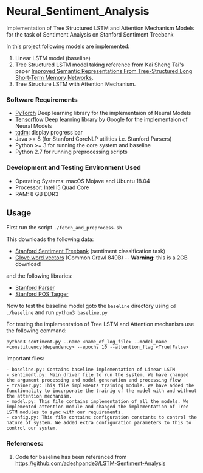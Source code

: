 # Neural_Sentiment_Analysis
Implementation of Tree Structured LSTM and Attention Mechanism Models for the task of Sentiment Analysis on Stanford Sentiment Treebank

In this project following models are implemented:

1. Linear LSTM model (baseline)
2. Tree Structured LSTM model taking reference from Kai Sheng Tai's paper [Improved Semantic Representations From Tree-Structured Long Short-Term Memory Networks](http://arxiv.org/abs/1503.00075).
3. Tree Structure LSTM with Attention Mechanism.


### Software Requirements
- [PyTorch](http://pytorch.org/) Deep learning library for the implementaion of Neural Models
- [Tensorflow](https://www.tensorflow.org/) Deep learning library by Google for the implementaion of Neural Models
- [tqdm](https://github.com/tqdm/tqdm): display progress bar
- Java >= 8 (for Stanford CoreNLP utilities i.e. Stanford Parsers)
- Python >= 3 for running the core system and baseline
- Python 2.7 for running preprocessing scripts

### Development and Testing Environment Used
- Operating Systems: macOS Mojave and Ubuntu 18.04
- Processor: Intel i5 Quad Core
- RAM: 8 GB DDR3

## Usage
First run the script `./fetch_and_preprocess.sh`

This downloads the following data:
  - [Stanford Sentiment Treebank](http://nlp.stanford.edu/sentiment/index.html) (sentiment classification task)
  - [Glove word vectors](http://nlp.stanford.edu/projects/glove/) (Common Crawl 840B) -- **Warning:** this is a 2GB download!

and the following libraries:

  - [Stanford Parser](http://nlp.stanford.edu/software/lex-parser.shtml)
  - [Stanford POS Tagger](http://nlp.stanford.edu/software/tagger.shtml)

Now to test the baseline model goto the `baseline` directory using `cd ./baseline` and run `python3 baseline.py`

For testing the implementation of Tree LSTM and Attention mechanism use the following command:

```
python3 sentiment.py --name <name_of_log_file> --model_name <constituency|dependency> --epochs 10 --attention_flag <True|False>
```
Important files:
```
- baseline.py: Contains baseline implementation of Linear LSTM
- sentiment.py: Main driver file to run the system. We have changed the argument processing and model generation and processing flow
- trainer.py: This file implements training module. We have added the functionality to incorporate the trainig of the model with and without the attention mechanism.
- model.py: This file contains implementation of all the models. We implemented attention module and changed the implementation of Tree LSTM modules to sync with our requirements.
- config.py: This file contains configuration constants to control the nature of system. We added extra configuration parameters to this to control our system.
```


### References:

1. Code for baseline has been referenced from https://github.com/adeshpande3/LSTM-Sentiment-Analysis
<!--- 2. Code for Tree LSTM has been referenced from https://github.com/ttpro1995/TreeLSTMSentiment/

### License
Apache
